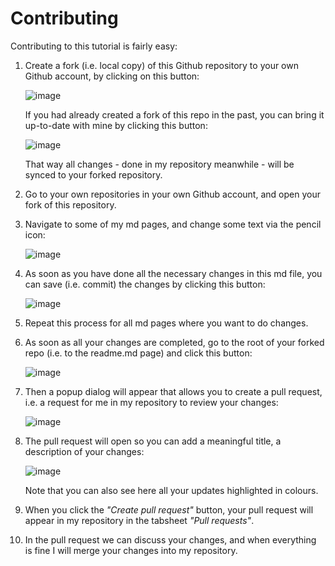 # Contributing

Contributing to this tutorial is fairly easy:

1. Create a fork (i.e. local copy) of this Github repository to your own Github account, by clicking on this button:

   ![image](https://github.com/user-attachments/assets/475326dd-6a1b-42be-b029-241004213079)

   If you had already created a fork of this repo in the past, you can bring it up-to-date with mine by clicking this button:

   ![image](https://github.com/user-attachments/assets/55a66e12-1205-40e1-bcd8-79c1a2ad69cc)

   That way all changes - done in my repository meanwhile - will be synced to your forked repository.

2. Go to your own repositories in your own Github account, and open your fork of this repository.

3. Navigate to some of my md pages, and change some text via the pencil icon:

   ![image](https://github.com/user-attachments/assets/246ba132-7df5-42b1-96a2-d36eea544c9c)

4. As soon as you have done all the necessary changes in this md file, you can save (i.e. commit) the changes by clicking this button:

   ![image](https://github.com/user-attachments/assets/9cc971c3-60a8-41d5-9d55-17cbf7ce2704)

5. Repeat this process for all md pages where you want to do changes.

6. As soon as all your changes are completed, go to the root of your forked repo (i.e. to the readme.md page) and click this button:

   ![image](https://github.com/user-attachments/assets/2089ef28-37cd-4122-8e4f-4b65ddace78d)

7. Then a popup dialog will appear that allows you to create a pull request, i.e. a request for me in my repository to review your changes:

   ![image](https://github.com/user-attachments/assets/9a753a8d-9480-4e31-b538-508be0bacfeb)

8. The pull request will open so you can add a meaningful title, a description of your changes:

   ![image](https://github.com/user-attachments/assets/2eb09ccd-db77-4533-81bd-024a8dda6da2)

   Note that you can also see here all your updates highlighted in colours.

9. When you click the *"Create pull request"* button, your pull request will appear in my repository in the tabsheet *"Pull requests"*.

10. In the pull request we can discuss your changes, and when everything is fine I will merge your changes into my repository.
